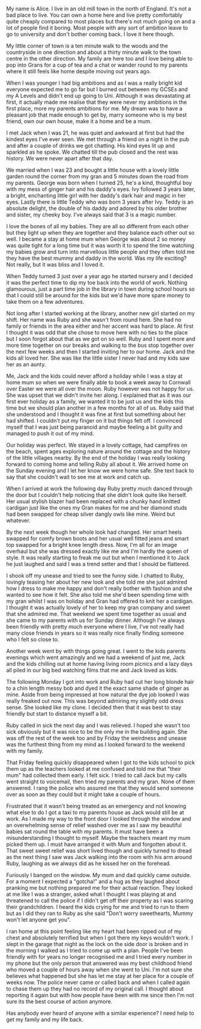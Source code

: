 My name is Alice.  I live in an old mill town in the north of England.  It's not a bad place to live.  You can own a home here and live pretty comfortably quite cheaply compared to most places but there's not much going on and a lot of people find it boring.  Most people with any sort of ambition leave to go to university and don't bother coming back.  I love it here though.

My little corner of town is a ten minute walk to the woods and the countryside in one direction and about a thirty minute walk to the town centre in the other direction.  My family are here too and I love being able to pop into Grans for a cup of tea and a chat or wander round to my parents where it still feels like home despite moving out years ago.

When I was younger I had big ambitions and as I was a really bright kid everyone expected me to go far but I burned out between my GCSEs and my A Levels and didn't end up going to Uni.  Although it was devastating at first, it actually made me realise that they were never my ambitions in the first place, more my parents ambitions for me.  My dream was to have a pleasant job that made enough to get by, marry someone who is my best friend, own our own house, make it a home and be a mum.

I met Jack when I was 21, he was quiet and awkward at first but had the kindest eyes I've ever seen.  We met through a friend on a night in the pub and after a couple of drinks we got chatting.  His kind eyes lit up and sparkled as he spoke.  We chatted till the pub closed and the rest was history.  We were never apart after that day.

We married when I was 23 and bought a little house with a lovely little garden round the corner from my gran and 5 minutes down the road from my parents.  George was born when I turned 25, he's a kind, thoughtful boy with my mess of ginger hair and his daddy's eyes.  Ivy followed 3 years later, a bright, enchanting little girl with her daddy's dark hair and magic in her eyes.  Lastly there is little Teddy who was born 3 years after Ivy.  Teddy is an absolute delight, the double of his daddy and adored by his older brother and sister, my cheeky boy. I've always said that 3 is a magic number.

I love the bones of all my babies.  They are all so different from each other but they light up when they are together and they balance each other out so well.  I became a stay at home mum when George was about 2 so money was quite tight for a long time but it was worth it to spend the time watching my babies grow and turn into marvellous little people and they often told me they have the best mummy and daddy in the world.  Was my life exciting? Not really, but it was bliss and I loved it.

When Teddy turned 3 just over a year ago he started nursery and I decided it was the perfect time to dip my toe back into the world of work.  Nothing glamourous, just a part time job in the library in town during school hours so that I could still be around for the kids but we'd have more spare money to take them on a few adventures.

Not long after I started working at the library, another new girl started on my shift.  Her name was Ruby and she wasn't from round here.  She had no family or friends in the area either and her accent was hard to place.  At first I thought it was odd that she chose to move here with no ties to the place but I soon forgot about that as we got on so well.  Ruby and I spent more and more time together on our breaks and walking to the bus stop together over the next few weeks and then I started inviting her to our home.  Jack and the kids all loved her.  She was like the little sister I never had and my kids saw her as an aunty.

Me, Jack and the kids could never afford a holiday while I was a stay at home mum so when we were finally able to book a week away to Cornwall over Easter we were all over the moon.  Ruby however was not happy for us.  She was upset that we didn't invite her along.  I explained that as it was our first ever holiday as a family, we wanted it to be just us and the kids this time but we should plan another in a few months for all of us.  Ruby said that she understood and I thought it was fine at first but something about her had shifted.  I couldn't put my finger on it but things felt off.  I convinced myself that I was just being paranoid and maybe feeling a bit guilty and managed to push it out of my mind.

Our holiday was perfect.  We stayed in a lovely cottage, had campfires on the beach, spent ages exploring nature around the cottage and the history of the little villages nearby.  By the end of the holiday I was really looking forward to coming home and telling Ruby all about it.  We arrived home on the Sunday evening and I let her know we were home safe.  She text back to say that she couldn't wait to see me at work and catch up.

When I arrived at work the following day Ruby pretty much danced through the door but I couldn't help noticing that she didn't look quite like herself.  Her usual stylish blazer had been replaced with a chunky hand knitted cardigan just like the ones my Gran makes for me and her diamond studs had been swapped for cheap silver dangly owls like mine.  Weird but whatever.

By the next week though her whole look had changed.  Her smart heels swapped for comfy brown boots and her usual well fitted jeans and smart top swapped for a bright knee length dress.  Now, I'm all for an image overhaul but she was dressed exactly like me and I'm hardly the queen of style.  It was really starting to freak me out but when I mentioned it to Jack he just laughed and said I was a trend setter and that I should be flattered.

I shook off my unease and tried to see the funny side.  I chatted to Ruby, lovingly teasing her about her new look and she told me she just admired how I dress to make me happy and don't really bother with fashion and she wanted to see how it felt.  She also told me she'd been spending time with my gran whilst I was on holiday and Gran had offered to knit her a cardigan.  I thought it was actually lovely of her to keep my gran company and sweet that she admired me.  That weekend we spent time together as usual and she came to my parents with us for Sunday dinner.  Although I've always been friendly with pretty much everyone where I live, I've not really had many close friends in years so it was really nice finally finding someone who I felt so close to.

Another week went by with things going great.  I went to the kids parents evenings which went amazingly and we had a weekend of just me, Jack and the kids chilling out at home having living room picnics and a lazy days all piled in our big bed watching films that me and Jack loved as kids.  

The following Monday I got into work and Ruby had cut her long blonde hair to a chin length messy bob and dyed it the exact same shade of ginger as mine.  Aside from being impressed at how natural the dye job looked I was really freaked out now.  This was beyond admiring my slightly odd dress sense.  She looked like my clone.  I decided then that it was best to stay friendly but start to distance myself a bit.

Ruby called in sick the next day and I was relieved.  I hoped she wasn't too sick obviously but it was nice to be the only me in the building again.  She was off the rest of the week too and by Friday the weirdness and unease was the furthest thing from my mind as I looked forward to the weekend with my family.

That Friday feeling quickly disappeared when I got to the kids school to pick them up as the teachers looked at me confused and told me that "their mum" had collected them early.  I felt sick.  I tried to call Jack but my calls went straight to voicemail, then tried my parents and my gran.  None of them answered.  I rang the police who assured me that they would send someone over as soon as they could but it might take a couple of hours.

Frustrated that it wasn't being treated as an emergency and not knowing what else to do I got a taxi to my parents house as Jack would still be at work.  As I made my way to the front door I looked through the window and an overwhelming sense of relief washed over me as I saw my beautiful babies sat round the table with my parents.  It must have been a misunderstanding I thought to myself.  Maybe the teachers meant my mum picked them up.  I must have arranged it with Mum and forgotten about it.  That sweet sweet relief was short lived though and quickly turned to dread as the next thing I saw was Jack walking into the room with his arm around Ruby, laughing as we always did as he kissed her on the forehead.

Furiously I banged on the window.  My mum and dad quickly came outside.  For a moment I expected a "gotcha!" and a hug as they laughed about pranking me but nothing prepared me for their actual reaction.  They looked at me like I was a stranger, asked what I thought I was playing at and threatened to call the police if I didn't get off their property as I was scaring their grandchildren.  I heard the kids crying for me and tried to run to them but as I did they ran to Ruby as she said "Don't worry sweethearts, Mummy won't let anyone get you".

I ran home at this point feeling like my heart had been ripped out of my chest and absolutely terrified but when I got there my keys wouldn't work.  I slept in the garage that night as the lock on the side door is broken and in the morning I walked as I tried to come up with a plan.  People I've been friendly with for years no longer recognised me and I tried every number in my phone but the only person that answered was my best childhood friend who moved a couple of hours away when she went to Uni.  I'm not sure she believes what happened but she has let me stay at her place for a couple of weeks now.  The police never came or called back and when I called again to chase them up they had no record of my original call.  I thought about reporting it again but with how people have been with me since then I'm not sure its the best course of action anymore.  

Has anybody ever heard of anyone with a similar experience?  I need help to get my family and my life back.